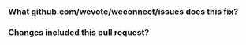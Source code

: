 ### What github.com/wevote/weconnect/issues does this fix?

### Changes included this pull request?
